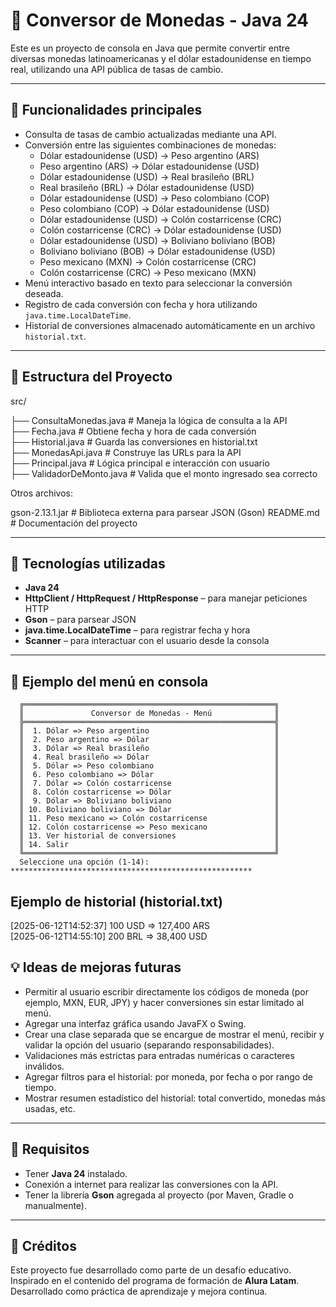 # 💱 Conversor de Monedas - Java 24

Este es un proyecto de consola en Java que permite convertir entre diversas monedas latinoamericanas y el dólar estadounidense en tiempo real, utilizando una API pública de tasas de cambio.

---
## 🚀 Funcionalidades principales
- Consulta de tasas de cambio actualizadas mediante una API.
- Conversión entre las siguientes combinaciones de monedas:
    - Dólar estadounidense (USD) → Peso argentino (ARS)
    - Peso argentino (ARS) → Dólar estadounidense (USD)
    - Dólar estadounidense (USD) → Real brasileño (BRL)
    - Real brasileño (BRL) → Dólar estadounidense (USD)
    - Dólar estadounidense (USD) → Peso colombiano (COP)
    - Peso colombiano (COP) → Dólar estadounidense (USD)
    - Dólar estadounidense (USD) → Colón costarricense (CRC)
    - Colón costarricense (CRC) → Dólar estadounidense (USD)
    - Dólar estadounidense (USD) → Boliviano boliviano (BOB)
    - Boliviano boliviano (BOB) → Dólar estadounidense (USD)
    - Peso mexicano (MXN) → Colón costarricense (CRC)
    - Colón costarricense (CRC) → Peso mexicano (MXN)
- Menú interactivo basado en texto para seleccionar la conversión deseada.
- Registro de cada conversión con fecha y hora utilizando `java.time.LocalDateTime`.
- Historial de conversiones almacenado automáticamente en un archivo `historial.txt`.

---

## 📂 Estructura del Proyecto

src/

├── ConsultaMonedas.java # Maneja la lógica de consulta a la API  
├── Fecha.java # Obtiene fecha y hora de cada conversión  
├── Historial.java # Guarda las conversiones en historial.txt  
├── MonedasApi.java # Construye las URLs para la API  
├── Principal.java # Lógica principal e interacción con usuario  
├── ValidadorDeMonto.java # Valida que el monto ingresado sea correcto

Otros archivos:

gson-2.13.1.jar # Biblioteca externa para parsear JSON (Gson)
README.md # Documentación del proyecto

---

## 🧪 Tecnologías utilizadas

- **Java 24**
- **HttpClient / HttpRequest / HttpResponse** – para manejar peticiones HTTP
- **Gson** – para parsear JSON
- **java.time.LocalDateTime** – para registrar fecha y hora
- **Scanner** – para interactuar con el usuario desde la consola

---

## 📸 Ejemplo del menú en consola

```plaintext
  ╔════════════════════════════════════════════════════════╗
  ║               Conversor de Monedas - Menú              ║
  ╠════════════════════════════════════════════════════════╣
  ║  1. Dólar => Peso argentino                            ║
  ║  2. Peso argentino => Dólar                            ║
  ║  3. Dólar => Real brasileño                            ║
  ║  4. Real brasileño => Dólar                            ║
  ║  5. Dólar => Peso colombiano                           ║
  ║  6. Peso colombiano => Dólar                           ║
  ║  7. Dólar => Colón costarricense                       ║
  ║  8. Colón costarricense => Dólar                       ║
  ║  9. Dólar => Boliviano boliviano                       ║
  ║ 10. Boliviano boliviano => Dólar                       ║
  ║ 11. Peso mexicano => Colón costarricense               ║
  ║ 12. Colón costarricense => Peso mexicano               ║
  ║ 13. Ver historial de conversiones                      ║
  ║ 14. Salir                                              ║
  ╚════════════════════════════════════════════════════════╝
  Seleccione una opción (1-14):
******************************************************

```

## Ejemplo de historial (historial.txt)

[2025-06-12T14:52:37] 100 USD => 127,400 ARS  
[2025-06-12T14:55:10] 200 BRL => 38,400 USD

## 💡 Ideas de mejoras futuras

- Permitir al usuario escribir directamente los códigos de moneda (por ejemplo, MXN, EUR, JPY) y hacer conversiones sin estar limitado al menú.
- Agregar una interfaz gráfica usando JavaFX o Swing.
- Crear una clase separada que se encargue de mostrar el menú, recibir y validar la opción del usuario (separando responsabilidades).
- Validaciones más estrictas para entradas numéricas o caracteres inválidos.
- Agregar filtros para el historial: por moneda, por fecha o por rango de tiempo.
- Mostrar resumen estadístico del historial: total convertido, monedas más usadas, etc.

---

## 📌 Requisitos

- Tener **Java 24** instalado.
- Conexión a internet para realizar las conversiones con la API.
- Tener la librería **Gson** agregada al proyecto (por Maven, Gradle o manualmente).

---

## 🧠 Créditos

Este proyecto fue desarrollado como parte de un desafío educativo.  
Inspirado en el contenido del programa de formación de **Alura Latam**.
Desarrollado como práctica de aprendizaje y mejora continua.

